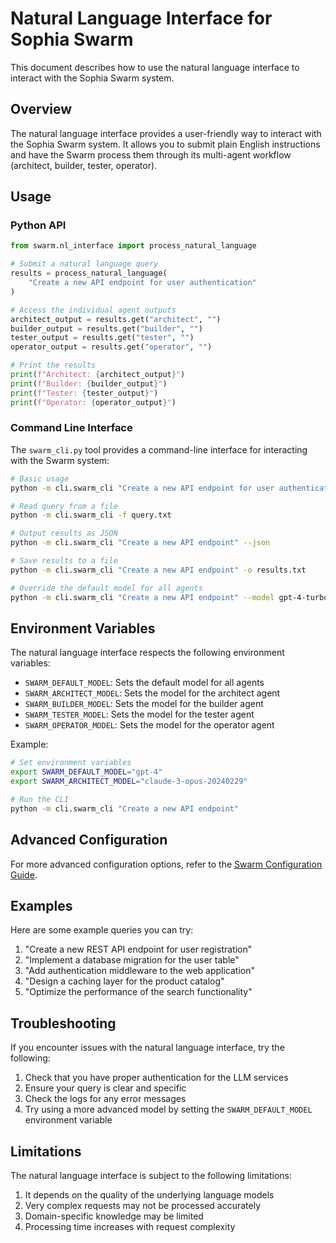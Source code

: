 # Natural Language Interface for Sophia Swarm

This document describes how to use the natural language interface to interact with the Sophia Swarm system.

## Overview

The natural language interface provides a user-friendly way to interact with the Sophia Swarm system. It allows you to submit plain English instructions and have the Swarm process them through its multi-agent workflow (architect, builder, tester, operator).

## Usage

### Python API

```python
from swarm.nl_interface import process_natural_language

# Submit a natural language query
results = process_natural_language(
    "Create a new API endpoint for user authentication"
)

# Access the individual agent outputs
architect_output = results.get("architect", "")
builder_output = results.get("builder", "")
tester_output = results.get("tester", "")
operator_output = results.get("operator", "")

# Print the results
print(f"Architect: {architect_output}")
print(f"Builder: {builder_output}")
print(f"Tester: {tester_output}")
print(f"Operator: {operator_output}")
```

### Command Line Interface

The `swarm_cli.py` tool provides a command-line interface for interacting with the Swarm system:

```bash
# Basic usage
python -m cli.swarm_cli "Create a new API endpoint for user authentication"

# Read query from a file
python -m cli.swarm_cli -f query.txt

# Output results as JSON
python -m cli.swarm_cli "Create a new API endpoint" --json

# Save results to a file
python -m cli.swarm_cli "Create a new API endpoint" -o results.txt

# Override the default model for all agents
python -m cli.swarm_cli "Create a new API endpoint" --model gpt-4-turbo
```

## Environment Variables

The natural language interface respects the following environment variables:

- `SWARM_DEFAULT_MODEL`: Sets the default model for all agents
- `SWARM_ARCHITECT_MODEL`: Sets the model for the architect agent
- `SWARM_BUILDER_MODEL`: Sets the model for the builder agent
- `SWARM_TESTER_MODEL`: Sets the model for the tester agent
- `SWARM_OPERATOR_MODEL`: Sets the model for the operator agent

Example:

```bash
# Set environment variables
export SWARM_DEFAULT_MODEL="gpt-4"
export SWARM_ARCHITECT_MODEL="claude-3-opus-20240229"

# Run the CLI
python -m cli.swarm_cli "Create a new API endpoint"
```

## Advanced Configuration

For more advanced configuration options, refer to the [Swarm Configuration Guide](../docs/swarm/configuration.md).

## Examples

Here are some example queries you can try:

1. "Create a new REST API endpoint for user registration"
2. "Implement a database migration for the user table"
3. "Add authentication middleware to the web application"
4. "Design a caching layer for the product catalog"
5. "Optimize the performance of the search functionality"

## Troubleshooting

If you encounter issues with the natural language interface, try the following:

1. Check that you have proper authentication for the LLM services
2. Ensure your query is clear and specific
3. Check the logs for any error messages
4. Try using a more advanced model by setting the `SWARM_DEFAULT_MODEL` environment variable

## Limitations

The natural language interface is subject to the following limitations:

1. It depends on the quality of the underlying language models
2. Very complex requests may not be processed accurately
3. Domain-specific knowledge may be limited
4. Processing time increases with request complexity
